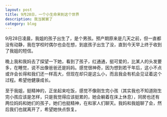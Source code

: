 ```yaml
---
layout: post
title: 9月28日，一个小生命来到这个世界
description: 我当舅舅了
category: blog
---
```


9月28日凌晨，我姐的孩子出生了，是个男孩。预产期原来是几天之前，但一直都没有动静，我在学校时偶尔也会在想，到底孩子出生了没，直到今天早上终于收到了我姐的短信。

晚上我和我妈去了探望一下她，看到了孩子，红通通，挺可爱的，比某人的头发要多，在睡觉，说不出像爸爸还是妈妈。感觉很神奇，因为想到若干年后，这小不点或许会长得和我们还一样高大，但现在却只是这么小，而且我会有机会见证着这个过程。希望他健康成长。

至于我姐，挺精神的，正坐起来吃饭，感觉不像刚生完小孩（其实我也不知道刚生完小孩应该是怎样，只是我觉得应该挺累的，她会躺着在床上休息），同房也还有两位妈妈和她们的孩子，她们也挺精神，在和家人们聊天。我妈和我姐聊了会，然后我们也就离开了，希望她快点恢复。